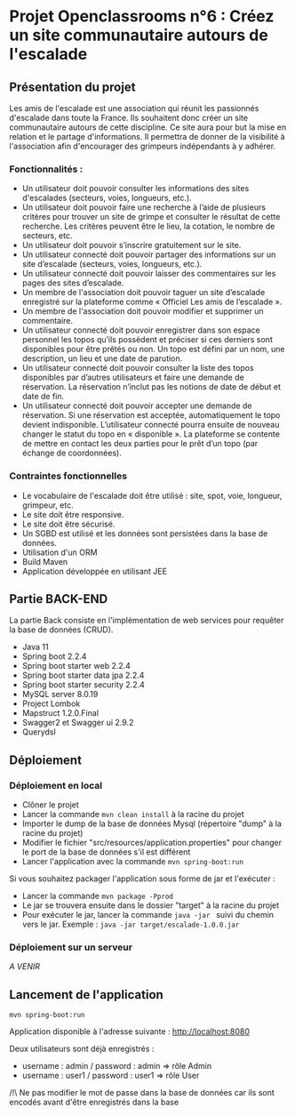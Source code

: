 # Projet Openclassrooms n°6 : Créez un site communautaire autours de l'escalade

## Présentation du projet

Les amis de l'escalade est une association qui réunit les passionnés d'escalade dans toute la France. 
Ils souhaitent donc créer un site communautaire autours de cette discipline. Ce site aura pour but la mise en
relation et le partage d'informations. Il permettra de donner de la visibilité à l'association afin d'encourager des 
grimpeurs indépendants à y adhérer. 

### Fonctionnalités : 

* Un utilisateur doit pouvoir consulter les informations des sites d'escalades (secteurs, voies, longueurs, etc.).
* Un utilisateur doit pouvoir faire une recherche à l’aide de plusieurs critères pour trouver un site de grimpe et 
  consulter le résultat de cette recherche. Les critères peuvent être le lieu, la cotation, le nombre de
  secteurs, etc.
* Un utilisateur doit pouvoir s’inscrire gratuitement sur le site.
* Un utilisateur connecté doit pouvoir partager des informations sur un site d’escalade (secteurs, voies, longueurs, etc.).
* Un utilisateur connecté doit pouvoir laisser des commentaires sur les pages des sites d’escalade.
* Un membre de l'association doit pouvoir taguer un site d’escalade enregistré sur la plateforme comme
 « Officiel Les amis de l’escalade ».
 * Un membre de l'association doit pouvoir modifier et supprimer un commentaire.
 * Un utilisateur connecté doit pouvoir enregistrer dans son espace personnel les topos qu’ils possèdent et préciser 
 si ces derniers sont disponibles pour être prêtés ou non. Un topo est défini par un nom, une description, un lieu et 
 une date de parution.
 * Un utilisateur connecté doit pouvoir consulter la liste des topos disponibles par d’autres utilisateurs et faire une 
 demande de réservation. La réservation n’inclut pas les notions de date de début et date de fin.
* Un utilisateur connecté doit pouvoir accepter une demande de réservation. Si une réservation est acceptée, 
automatiquement le topo devient indisponible. L’utilisateur connecté pourra ensuite de nouveau changer le statut du 
topo en « disponible ». La plateforme se contente de mettre en contact les deux parties pour le prêt d’un topo 
(par échange de coordonnées).

### Contraintes fonctionnelles

* Le vocabulaire de l'escalade doit être utilisé : site, spot, voie, longueur, grimpeur, etc.
* Le site doit être responsive.
* Le site doit être sécurisé.
* Un SGBD est utilisé et les données sont persistées dans la base de données. 
* Utilisation d'un ORM
* Build Maven
* Application développée en utilisant JEE

## Partie BACK-END
La partie Back consiste en l'implémentation de web services pour requêter la base de données (CRUD).

* Java 11
* Spring boot 2.2.4
* Spring boot starter web 2.2.4
* Spring boot starter data jpa 2.2.4
* Spring boot starter security 2.2.4
* MySQL server 8.0.19
* Project Lombok
* Mapstruct 1.2.0.Final
* Swagger2 et Swagger ui 2.9.2
* Querydsl

## Déploiement

### Déploiement en local

* Clôner le projet
* Lancer la commande `mvn clean install` à la racine du projet
* Importer le dump de la base de données Mysql (répertoire "dump" à la racine du projet)
* Modifier le fichier "src/resources/application.properties" pour changer le port de la base de données s'il est 
différent
* Lancer l'application avec la commande `mvn spring-boot:run`

Si vous souhaitez packager l'application sous forme de jar et l'exécuter : 
* Lancer la commande `mvn package -Pprod`
* Le jar se trouvera ensuite dans le dossier "target" à la racine du projet
* Pour exécuter le jar, lancer la commande `java -jar ` suivi du chemin vers le jar. 
Exemple : `java -jar target/escalade-1.0.0.jar`

### Déploiement sur un serveur
 *A VENIR*

## Lancement de l'application
    mvn spring-boot:run
Application disponible à l'adresse suivante : [http://localhost:8080](http://localhost:8080)

Deux utilisateurs sont déjà enregistrés : 
* username : admin / password : admin => rôle Admin
* username : user1 / password : user1 => rôle User

/!\ Ne pas modifier le mot de passe dans la base de données car ils sont encodés avant d'être enregistrés dans la base
